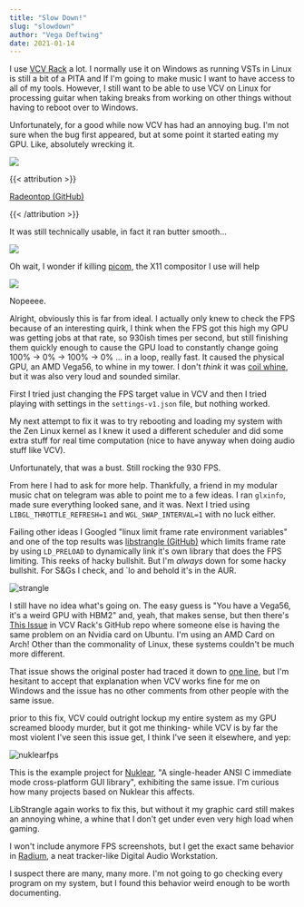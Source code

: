 ```yaml
---
title: "Slow Down!"
slug: "slowdown"
author: "Vega Deftwing"
date: 2021-01-14
---
```


I use [VCV Rack](https://vcvrack.com) a lot. I normally use it on Windows as running VSTs in Linux is still a bit of a PITA and If I'm going to make music I want to have access to all of my tools. However, I still want to be able to use VCV on Linux for processing guitar when taking breaks from working on other things without having to reboot over to Windows.

Unfortunately, for a good while now VCV has had an annoying bug. I'm not sure when the bug first appeared, but at some point it started eating my GPU. Like, absolutely wrecking it.

![](/VCVfail.png)

{{< attribution >}}

[Radeontop (GitHub)](https://github.com/clbr/radeontop)

{{< /attribution >}}

It was still technically usable, in fact it ran butter smooth... 

![](/fps.png)

Oh wait, I wonder if killing [picom](https://github.com/yshui/picom), the X11 compositor I use will help

![](/nocomp.png)

Nopeeee.

Alright, obviously this is far from ideal. I actually only knew to check the FPS because of an interesting quirk, I think when the FPS got this high my GPU was getting jobs at that rate, so 930ish times per second, but still finishing them quickly enough to cause the GPU load to constantly change going 100% → 0% → 100% → 0% ... in a loop, really fast. It caused the physical GPU, an AMD Vega56, to whine in my tower. I don't *think* it was [coil whine](https://en.wikipedia.org/wiki/Electromagnetically_induced_acoustic_noise), but it was also very loud and sounded similar.

First I tried just changing the FPS target value in VCV and then I tried playing with settings in the `settings-v1.json` file, but nothing worked.

My next attempt to fix it was to try rebooting and loading my system with the Zen Linux kernel as I knew it used a different scheduler and did some extra stuff for real time computation (nice to have anyway when doing audio stuff like VCV).

Unfortunately, that was a bust. Still rocking the 930 FPS.

From here I had to ask for more help. Thankfully, a friend in my modular music chat on telegram was able to point me to a few ideas. I ran `glxinfo`, made sure everything looked sane, and it was. Next I tried using `LIBGL_THROTTLE_REFRESH=1` and `WGL_SWAP_INTERVAL=1` with no luck either.

Failing other ideas I Googled "linux limit frame rate environment variables" and one of the top results was [libstrangle (GitHub)](https://github.com/milaq/libstrangle) which limits frame rate by using `LD_PRELOAD` to dynamically link it's own library that does the FPS limiting. This reeks of hacky bullshit. But I'm *always* down for some hacky bullshit. For S&Gs I check, and `lo and behold it's in the AUR. 

![strangle](/strangle.png)

I still have no idea what's going on. The easy guess is "You have a Vega56, it's a weird GPU with HBM2" and, yeah, that makes sense, but then there's [This Issue](https://github.com/VCVRack/Rack/issues/1829) in VCV Rack's GitHub repo where someone else is having the same problem on an Nvidia card on Ubuntu. I'm using an AMD Card on Arch! Other than the commonality of Linux, these systems couldn't be much more different. 

That issue shows the original poster had traced it down to [one line](https://github.com/VCVRack/Rack/blob/e334902e8addf96ad726192c665d806f0952def0/src/window.cpp#L415), but I'm hesitant to accept that explanation when VCV works fine for me on Windows and the issue has no other comments from other people with the same issue.

prior to this fix, VCV could outright lockup my entire system as my GPU screamed bloody murder, but it got me thinking- while VCV is by far the most violent I've seen this issue get, I think I've seen it elsewhere, and yep:

![nuklearfps](/nuklearfps.png)

This is the example project for [Nuklear](https://github.com/Immediate-Mode-UI/Nuklear), "A single-header ANSI C immediate mode cross-platform GUI library", exhibiting the same issue. I'm curious how many projects based on Nuklear this affects. 

LibStrangle again works to fix this, but without it my graphic card still makes an annoying whine, a whine that I don't get under even very high load when gaming.

I won't include anymore FPS screenshots, but I get the exact same behavior in [Radium](https://users.notam02.no/~kjetism/radium/), a neat tracker-like Digital Audio Workstation.

I suspect there are many, many more. I'm not going to go checking every program on my system, but I found this behavior weird enough to be worth documenting.

